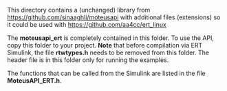 This directory contains a (unchanged) library from <https://github.com/sinaaghli/moteusapi> with additional files (extensions) so it could be used with <https://github.com/aa4cc/ert_linux>

The **moteusapi_ert** is completely contained in this folder. To use the API, copy this folder to your project. **Note** that before compilation via ERT Simulink, the file **rtwtypes.h** needs to be removed from this folder. The header file is in this folder only for running the examples.

The functions that can be called from the Simulink are listed in the file **MoteusAPI_ERT.h**. 

